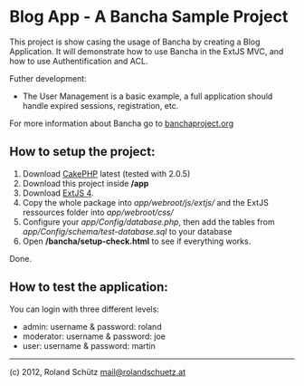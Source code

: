 Blog App - A Bancha Sample Project
==================================

This project is show casing the usage of Bancha by creating a Blog Application. It will demonstrate how to use Bancha in the ExtJS MVC, and how to use Authentification and ACL.


Futher development:
 - The User Management is a basic example, a full application should handle expired sessions, registration, etc.

For more information about Bancha go to [banchaproject.org](http://banchaproject.org)

How to setup the project:
-------------------------
1. Download [CakePHP](http://www.cakephp.org) latest (tested with 2.0.5)
1. Download this project inside __/app__
1. Download [ExtJS 4](http://www.sencha.com/products/extjs/download/).
1. Copy the whole package into _app/webroot/js/extjs/_ and the ExtJS ressources folder into _app/webroot/css/_
1. Configure your _app/Config/database.php_, then add the tables from _app/Config/schema/test-database.sql_ to your database
1. Open __/bancha/setup-check.html__ to see if everything works.

Done.


How to test the application:
-------------------------
You can login with three different levels:
- admin:     username & password: roland
- moderator: username & password: joe
- user:      username & password: martin



-------------------------

(c) 2012, Roland Schütz
mail@rolandschuetz.at